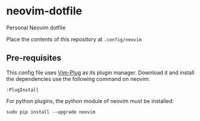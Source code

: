 # neovim-dotfile
Personal Neovim dotfile

Place the contents of this repository at `.config/neovim`

## Pre-requisites
This config file uses [Vim-Plug](https://github.com/junegunn/vim-plug) as its plugin manager. Download it and install the dependencies use the following command on neovim:

```
:PlugInstall
```

For python plugins, the python module of neovim must be installed:

```
sudo pip install --upgrade neovim
```
